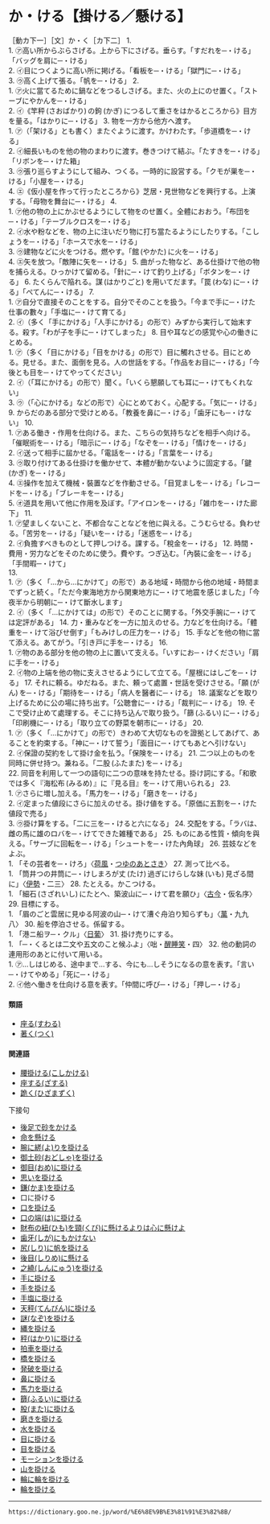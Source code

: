# か・ける【掛ける／懸ける】
［動カ下一］［文］か・く［カ下二］
1.      
    1.  ㋐高い所からぶらさげる。上から下にさげる。垂らす。「すだれを─・ける」「バッグを肩に─・ける」        
    2.  ㋑目につくように高い所に掲げる。「看板を─・ける」「獄門に─・ける」        
    3.  ㋒高く上げて張る。「帆を─・ける」
2.    
    1.  ㋐火に當てるために鍋などをつるしさげる。また、火の上にのせ置く。「ストーブにやかんを─・ける」        
    2.  ㋑《竿秤 (さおばかり) の鉤 (かぎ) につるして重さをはかるところから》目方を量る。「はかりに─・ける」
3. 物を一方から他方へ渡す。    
    1.  ㋐（「架ける」とも書く）またぐように渡す。かけわたす。「歩道橋を─・ける」        
    2.  ㋑細長いものを他の物のまわりに渡す。巻きつけて結ぶ。「たすきを─・ける」「リボンを─・けた箱」        
    3.  ㋒張り巡らすようにして組み、つくる。一時的に設営する。「クモが巣を─・ける」「小屋を─・ける」        
    4.  ㋓《仮小屋を作って行ったところから》芝居・見世物などを興行する。上演する。「母物を舞台に─・ける」
4.     
    1.  ㋐他の物の上にかぶせるようにして物をのせ置く。全體におおう。「布団を─・ける」「テーブルクロスを─・ける」        
    2.  ㋑水や粉などを、物の上に注いだり物に打ち當たるようにしたりする。「こしょうを─・ける」「ホースで水を─・ける」        
    3.  ㋒建物などに火をつける。燃やす。「館 (やかた) に火を─・ける」        
    4.  ㋓矢を放つ。「敵陣に矢を─・ける」
5. 曲がった物など、ある仕掛けで他の物を捕らえる。ひっかけて留める。「針に─・けて釣り上げる」「ボタンを─・ける」
6. たくらんで陥れる。謀 (はかりごと) を用いてだます。「罠 (わな) に─・ける」「ぺてんに─・ける」
7.     
    1.  ㋐自分で直接そのことをする。自分でそのことを扱う。「今まで手に─・けた仕事の數々」「手塩に─・けて育てる」        
    2.  ㋑（多く「手にかける」「人手にかける」の形で）みずから実行して始末する。殺す。「わが子を手に─・けてしまった」
8. 目や耳などの感覚や心の働きにとめる。    
    1.  ㋐（多く「目にかける」「目をかける」の形で）目に觸れさせる。目にとめる。見せる。また、面倒を見る。人の世話をする。「作品をお目に─・ける」「今後とも目を─・けてやってください」        
    2.  ㋑（「耳にかける」の形で）聞く。「いくら懇願しても耳に─・けてもくれない」        
    3.  ㋒（「心にかける」などの形で）心にとめておく。心配する。「気に─・ける」
9. からだのある部分で受けとめる。「教養を鼻に─・ける」「歯牙にも─・けない」
10.     
    1.  ㋐ある働き・作用を仕向ける。また、こちらの気持ちなどを相手へ向ける。「催眠術を─・ける」「暗示に─・ける」「なぞを─・ける」「情けを─・ける」        
    2.  ㋑送って相手に屆かせる。「電話を─・ける」「言葉を─・ける」        
    3.  ㋒取り付けてある仕掛けを働かせて、本體が動かないように固定する。「鍵 (かぎ) を─・ける」        
    4.  ㋓操作を加えて機械・裝置などを作動させる。「目覚ましを─・ける」「レコードを─・ける」「ブレーキを─・ける」        
    5.  ㋔道具を用いて他に作用を及ぼす。「アイロンを─・ける」「雑巾を─・けた廊下」
11.     
    1.  ㋐望ましくないこと、不都合なことなどを他に與える。こうむらせる。負わせる。「苦労を─・ける」「疑いを─・ける」「迷惑を─・ける」        
    2.  ㋑負擔すべきものとして押しつける。課する。「稅金を─・ける」
12. 時間・費用・労力などをそのために使う。費やす。つぎ込む。「內裝に金を─・ける」「手間暇─・けて」    
13.     
    1.  ㋐（多く「…から…にかけて」の形で）ある地域・時間から他の地域・時間までずっと続く。「ただ今東海地方から関東地方に─・けて地震を感じました」「今夜半から明朝に─・けて斷水します」        
    2.  ㋑（多く「…にかけては」の形で）そのことに関する。「外交手腕に─・けては定評がある」
14. 力・重みなどを一方に加えのせる。力などを仕向ける。「體重を─・けて浴びせ倒す」「もみけしの圧力を─・ける」
15.  手などを他の物に當て添える。あてがう。「引き戸に手を─・ける」
16.      
    1.  ㋐物のある部分を他の物の上に置いて支える。「いすにお─・けください」「肩に手を─・ける」        
    2.  ㋑物の上端を他の物に支えさせるようにして立てる。「屋根にはしごを─・ける」
17. それに頼る。ゆだねる。また、頼って處置・世話を受けさせる。「願 (がん) を─・ける」「期待を─・ける」「病人を醫者に─・ける」
18.  議案などを取り上げるために公の場に持ち出す。「公聴會に─・ける」「裁判に─・ける」
19.   そこで受け止めて處理する。そこに持ち込んで取り扱う。「篩 (ふるい) に─・ける」「印刷機に─・ける」「取り立ての野菜を朝市に─・ける」
20.       
    1.  ㋐（多く「…にかけて」の形で）きわめて大切なものを證拠としてあげて、あることを約束する。「神に─・けて誓う」「面目に─・けてもあとへ引けない」       
    2.  ㋑保證の契約をして掛け金を払う。「保険を─・ける」
21. 二つ以上のものを同時に併せ持つ。兼ねる。「二股 (ふたまた) を─・ける」   
22.  同音を利用して一つの語句に二つの意味を持たせる。掛け詞にする。「和歌では多く『海松布 (みるめ) 』に『見る目』を─・けて用いられる」
23.      
    1.  ㋐さらに増し加える。「馬力を─・ける」「磨きを─・ける」        
    2.  ㋑定まった値段にさらに加えのせる。掛け値をする。「原価に五割を─・けた値段で売る」        
    3.  ㋒掛け算をする。「二に三を─・けると六になる」
24. 交配をする。「ラバは、雌の馬に雄のロバを─・けてできた雑種である」
25.  ものにある性質・傾向を與える。「サーブに回転を─・ける」「シュートを─・けた內角球」
26.   芸妓などをよぶ。    
    1.  「その芸者を─・けろ」〈[荷風](https://dictionary.goo.ne.jp/word/person/%E6%B0%B8%E4%BA%95%E8%8D%B7%E9%A2%A8/#jn-162859)・[つゆのあとさき](https://dictionary.goo.ne.jp/word/%E3%81%A4%E3%82%86%E3%81%AE%E3%81%82%E3%81%A8%E3%81%95%E3%81%8D/#jn-283555)〉
27. 測って比べる。    
    1.  「筒井つの井筒に─・けしまろが丈 (たけ) 過ぎにけらしな妹 (いも) 見ざる間に」〈[伊勢](https://dictionary.goo.ne.jp/word/%E4%BC%8A%E5%8B%A2%E7%89%A9%E8%AA%9E/#jn-11791)・二三〉
28. たとえる。かこつける。    
    1.  「細石 (さざれいし) にたとへ、築波山に─・けて君を願ひ」〈[古今](https://dictionary.goo.ne.jp/word/%E5%8F%A4%E4%BB%8A%E5%92%8C%E6%AD%8C%E9%9B%86/#jn-76609)・仮名序〉
29. 目標にする。    
    1.  「眉のごと雲居に見ゆる阿波の山─・けて漕ぐ舟泊り知らずも」〈[萬](https://dictionary.goo.ne.jp/word/%E4%B8%87%E8%91%89%E9%9B%86_%28%E3%81%BE%E3%82%93%E3%82%88%E3%81%86%E3%81%97%E3%82%85%E3%81%86%29/#jn-210648)・九九八〉
30. 船を停泊させる。係留する。    
    1.  「港ニ船ヲ─・クル」〈[日葡](https://dictionary.goo.ne.jp/word/%E6%97%A5%E8%91%A1%E8%BE%9E%E6%9B%B8/#jn-167551)〉
31. 掛け売りにする。    
    1.  「─・くるとは二文や五文のこと候ふよ」〈咄・[醒睡笑](https://dictionary.goo.ne.jp/word/%E9%86%92%E7%9D%A1%E7%AC%91/#jn-121987)・四〉
32. 他の動詞の連用形のあとに付いて用いる。    
    1.  ㋐…しはじめる、途中まで…する、今にも…しそうになるの意を表す。「言い─・けてやめる」「死に─・ける」        
    2.  ㋑他へ働きを仕向ける意を表す。「仲間に呼び─・ける」「押し─・ける」
        

#### 類語

-   [座る(すわる)](https://dictionary.goo.ne.jp/word/%E5%BA%A7%E3%82%8B/#jn-120701)
-   [著く(つく)](https://dictionary.goo.ne.jp/word/%E4%BB%98%E3%81%8F_%28%E3%81%A4%E3%81%8F%29/#jn-147036)

#### 関連語

-   [腰掛ける(こしかける)](https://dictionary.goo.ne.jp/word/%E8%85%B0%E6%8E%9B%E3%81%91%E3%82%8B/#jn-78590)
-   [座する(ざする)](https://dictionary.goo.ne.jp/word/%E5%BA%A7%E3%81%99%E3%82%8B/#jn-88075)
-   [跪く(ひざまずく)](https://dictionary.goo.ne.jp/word/%E8%B7%AA%E3%81%8F/#jn-184401)

下接句

-   [後足で砂をかける](https://dictionary.goo.ne.jp/word/%E5%BE%8C%E8%B6%B3%E3%81%A7%E7%A0%82%E3%82%92%E3%81%8B%E3%81%91%E3%82%8B/#jn-5138)
-   [命を懸ける](https://dictionary.goo.ne.jp/word/%E5%91%BD%E3%82%92%E6%87%B8%E3%81%91%E3%82%8B/#jn-14540)
-   [腕に縒(よ)りを掛ける](https://dictionary.goo.ne.jp/word/%E8%85%95%E3%81%AB%E7%B8%92%E3%82%8A%E3%82%92%E6%8E%9B%E3%81%91%E3%82%8B/#jn-19894)
-   [御土砂(おどしゃ)を掛ける](https://dictionary.goo.ne.jp/word/%E5%BE%A1%E5%9C%9F%E7%A0%82%E3%82%92%E6%8E%9B%E3%81%91%E3%82%8B/#jn-32065)
-   [御目(おめ)に掛ける](https://dictionary.goo.ne.jp/word/%E5%BE%A1%E7%9B%AE%E3%81%AB%E6%8E%9B%E3%81%91%E3%82%8B/#jn-33097)
-   [思いを掛ける](https://dictionary.goo.ne.jp/word/%E6%80%9D%E3%81%84%E3%82%92%E6%8E%9B%E3%81%91%E3%82%8B/#jn-33154)
-   [鎌(かま)を掛ける](https://dictionary.goo.ne.jp/word/%E9%8E%8C%E3%82%92%E6%8E%9B%E3%81%91%E3%82%8B/#jn-44493)
-   口に掛ける
-   [口を掛ける](https://dictionary.goo.ne.jp/word/%E5%8F%A3%E3%82%92%E6%8E%9B%E3%81%91%E3%82%8B/#jn-61899)
-   [口の端(は)に掛ける](https://dictionary.goo.ne.jp/word/%E5%8F%A3%E3%81%AE%E7%AB%AF%E3%81%AB%E6%8E%9B%E3%81%91%E3%82%8B/#jn-62099)
-   [財布の紐(ひも)を頸(くび)に懸けるよりは心に懸けよ](https://dictionary.goo.ne.jp/word/%E8%B2%A1%E5%B8%83%E3%81%AE%E7%B4%90%E3%82%92%E9%A0%B8%E3%81%AB%E6%87%B8%E3%81%91%E3%82%8B%E3%82%88%E3%82%8A%E3%81%AF%E5%BF%83%E3%81%AB%E6%87%B8%E3%81%91%E3%82%88/#jn-85742)
-   [歯牙(しが)にもかけない](https://dictionary.goo.ne.jp/word/%E6%AD%AF%E7%89%99%E3%81%AB%E3%82%82%E6%8E%9B%E3%81%91%E3%81%AA%E3%81%84/#jn-94223)
-   [尻(しり)に帆を掛ける](https://dictionary.goo.ne.jp/word/%E5%B0%BB%E3%81%AB%E5%B8%86%E3%82%92%E6%8E%9B%E3%81%91%E3%82%8B/#jn-112435)
-   [後目(しりめ)に懸ける](https://dictionary.goo.ne.jp/word/%E5%B0%BB%E7%9B%AE%E3%81%AB%E6%87%B8%E3%81%91%E3%82%8B/#jn-112622)
-   [之繞(しんにゅう)を掛ける](https://dictionary.goo.ne.jp/word/%E4%B9%8B%E7%B9%9E%E3%82%92%E6%8E%9B%E3%81%91%E3%82%8B/#jn-115329)
-   [手に掛ける](https://dictionary.goo.ne.jp/word/%E6%89%8B%E3%81%AB%E6%8E%9B%E3%81%91%E3%82%8B/#jn-148871)
-   [手を掛ける](https://dictionary.goo.ne.jp/word/%E6%89%8B%E3%82%92%E6%8E%9B%E3%81%91%E3%82%8B/#jn-148898)
-   [手塩に掛ける](https://dictionary.goo.ne.jp/word/%E6%89%8B%E5%A1%A9%E3%81%AB%E6%8E%9B%E3%81%91%E3%82%8B/#jn-151357)
-   [天秤(てんびん)に掛ける](https://dictionary.goo.ne.jp/word/%E5%A4%A9%E7%A7%A4%E3%81%AB%E6%8E%9B%E3%81%91%E3%82%8B/#jn-154345)
-   [謎(なぞ)を掛ける](https://dictionary.goo.ne.jp/word/%E8%AC%8E%E3%82%92%E6%8E%9B%E3%81%91%E3%82%8B/#jn-164070)
-   [縄を掛ける](https://dictionary.goo.ne.jp/word/%E7%B8%84%E3%82%92%E6%8E%9B%E3%81%91%E3%82%8B/#jn-165538)
-   [秤(はかり)に掛ける](https://dictionary.goo.ne.jp/word/%E7%A7%A4%E3%81%AB%E6%8E%9B%E3%81%91%E3%82%8B/#jn-174834)
-   [拍車を掛ける](https://dictionary.goo.ne.jp/word/%E6%8B%8D%E8%BB%8A%E3%82%92%E6%8E%9B%E3%81%91%E3%82%8B/#jn-175169)
-   [橋を掛ける](https://dictionary.goo.ne.jp/word/%E6%A9%8B%E3%82%92%E6%8E%9B%E3%81%91%E3%82%8B/#jn-175848)
-   [発破を掛ける](https://dictionary.goo.ne.jp/word/%E7%99%BA%E7%A0%B4%E3%82%92%E6%8E%9B%E3%81%91%E3%82%8B/#jn-177795)
-   [鼻に掛ける](https://dictionary.goo.ne.jp/word/%E9%BC%BB%E3%81%AB%E6%8E%9B%E3%81%91%E3%82%8B/#jn-178154)
-   [馬力を掛ける](https://dictionary.goo.ne.jp/word/%E9%A6%AC%E5%8A%9B%E3%82%92%E6%8E%9B%E3%81%91%E3%82%8B/#jn-180068)
-   [篩(ふるい)に掛ける](https://dictionary.goo.ne.jp/word/%E7%AF%A9%E3%81%AB%E6%8E%9B%E3%81%91%E3%82%8B/#jn-195922)
-   [股(また)に掛ける](https://dictionary.goo.ne.jp/word/%E8%82%A1%E3%81%AB%E6%8E%9B%E3%81%91%E3%82%8B/#jn-208252)
-   [磨きを掛ける](https://dictionary.goo.ne.jp/word/%E7%A3%A8%E3%81%8D%E3%82%92%E6%8E%9B%E3%81%91%E3%82%8B/#jn-210955)
-   [水を掛ける](https://dictionary.goo.ne.jp/word/%E6%B0%B4%E3%82%92%E6%8E%9B%E3%81%91%E3%82%8B/#jn-211505)
-   [目に掛ける](https://dictionary.goo.ne.jp/word/%E7%9B%AE%E3%81%AB%E6%8E%9B%E3%81%91%E3%82%8B/#jn-216338)
-   [目を掛ける](https://dictionary.goo.ne.jp/word/%E7%9B%AE%E3%82%92%E6%8E%9B%E3%81%91%E3%82%8B/#jn-216384)
-   [モーションを掛ける](https://dictionary.goo.ne.jp/word/%E3%83%A2%E3%83%BC%E3%82%B7%E3%83%A7%E3%83%B3%E3%82%92%E6%8E%9B%E3%81%91%E3%82%8B/#jn-218712)
-   [山を掛ける](https://dictionary.goo.ne.jp/word/%E5%B1%B1%E3%82%92%E6%8E%9B%E3%81%91%E3%82%8B/#jn-222580)
-   [輪に輪を掛ける](https://dictionary.goo.ne.jp/word/%E8%BC%AA%E3%81%AB%E8%BC%AA%E3%82%92%E6%8E%9B%E3%81%91%E3%82%8B/#jn-237260)
-   [輪を掛ける](https://dictionary.goo.ne.jp/word/%E8%BC%AA%E3%82%92%E6%8E%9B%E3%81%91%E3%82%8B/#jn-237261)

---
`https://dictionary.goo.ne.jp/word/%E6%8E%9B%E3%81%91%E3%82%8B/`